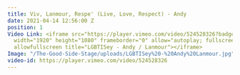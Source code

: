 ```yaml
---
title: Viv, Lanmour, Respe' (Live, Love, Respect) - Andy
date: 2021-04-14 12:56:00 Z
position: 1
Video Link: <iframe src="https://player.vimeo.com/video/524528326?badge=0&amp;autopause=0&amp;player_id=0&amp;app_id=58479"
  width="1920" height="1080" frameborder="0" allow="autoplay; fullscreen; picture-in-picture"
  allowfullscreen title="LGBTISey - Andy / Lanmour"></iframe>
Image: "/The-Good-Side-Stage/uploads/LGBTISey%20-%20Andy%20Lanmour.jpg"
video-id: https://player.vimeo.com/video/524528326
---
```


